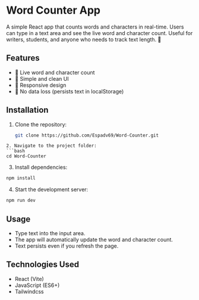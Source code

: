 # Word Counter App

A simple React app that counts words and characters in real-time. Users can type in a text area and see the live word and character count. Useful for writers, students, and anyone who needs to track text length. 🚀

## Features
- 📝 Live word and character count
- 🎨 Simple and clean UI
- 📱 Responsive design
- 💾 No data loss (persists text in localStorage)

## Installation

1. Clone the repository:
   ```bash
   git clone https://github.com/Espadv69/Word-Counter.git
  ```
2. Navigate to the project folder:
  ```bash
  cd Word-Counter
  ```
3. Install dependencies:
  ```bash
  npm install
  ```
4. Start the development server:
  ```bash
  npm run dev
  ```

## Usage
- Type text into the input area.
- The app will automatically update the word and character count.
- Text persists even if you refresh the page.

## Technologies Used
- React (Vite)
- JavaScript (ES6+)
- Tailwindcss
